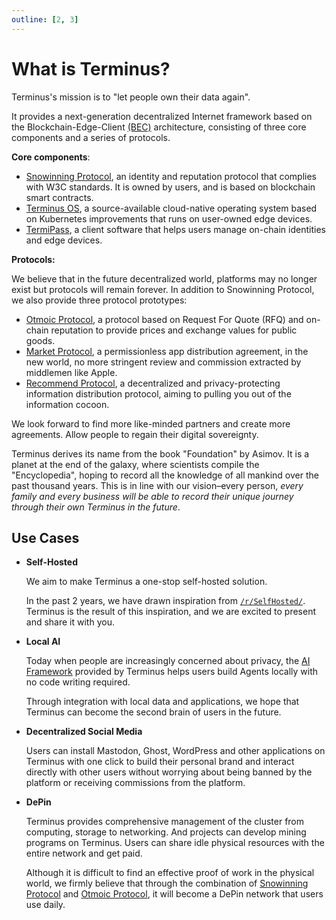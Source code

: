 ```yaml
---
outline: [2, 3]
---
```


# What is Terminus?

Terminus's mission is to "let people own their data again".

It provides a next-generation decentralized Internet framework based on the Blockchain-Edge-Client [(BEC)](./bec/) architecture, consisting of three core components and a series of protocols.

**Core components**:
- [Snowinning Protocol](../snowinning/overview.md), an identity and reputation protocol that complies with W3C standards. It is owned by users, and is based on blockchain smart contracts.
- [Terminus OS](../terminus/overview.md), a source-available cloud-native operating system based on Kubernetes improvements that runs on user-owned edge devices.
- [TermiPass](../../how-to/termipass/overview.md), a client software that helps users manage on-chain identities and edge devices.

**Protocols:**

We believe that in the future decentralized world, platforms may no longer exist but protocols will remain forever. In addition to Snowinning Protocol, we also provide three protocol prototypes:

- [Otmoic Protocol](../protocol/otmoic.md), a protocol based on Request For Quote (RFQ) and on-chain reputation to provide prices and exchange values for public goods.
- [Market Protocol](../protocol/market.md), a permissionless app distribution agreement, in the new world, no more stringent review and commission extracted by middlemen like Apple.
- [Recommend Protocol](../protocol/recommend.md), a decentralized and privacy-protecting information distribution protocol, aiming to pulling you out of the information cocoon.

We look forward to find more like-minded partners and create more agreements. Allow people to regain their digital sovereignty.

Terminus derives its name from the book "Foundation" by Asimov. It is a planet at the end of the galaxy, where scientists compile the "Encyclopedia", hoping to record all the knowledge of all mankind over the past thousand years. This is in line with our vision–every person, *every family and every business will be able to record their unique journey through their own Terminus in the future*.

## Use Cases

- **Self-Hosted**

  We aim to make Terminus a one-stop self-hosted solution.

  In the past 2 years, we have drawn inspiration from [`/r/SelfHosted/`](https://www.reddit.com/r/selfhosted/). Terminus is the result of this inspiration, and we are excited to present and share it with you.

- **Local AI**

  Today when people are increasingly concerned about privacy, the [AI Framework](../terminus/ai.md) provided by Terminus helps users build Agents locally with no code writing required.

  Through integration with local data and applications, we hope that Terminus can become the second brain of users in the future.

- **Decentralized Social Media**

  Users can install Mastodon, Ghost, WordPress and other applications on Terminus with one click to build their personal brand and interact directly with other users without worrying about being banned by the platform or receiving commissions from the platform.

- **DePin**

  Terminus provides comprehensive management of the cluster from computing, storage to networking. And projects can develop mining programs on Terminus. Users can share idle physical resources with the entire network and get paid.

  Although it is difficult to find an effective proof of work in the physical world, we firmly believe that through the combination of [Snowinning Protocol](../snowinning/overview.md) and [Otmoic Protocol](../protocol/otmoic.md), it will become a DePin network that users use daily.
